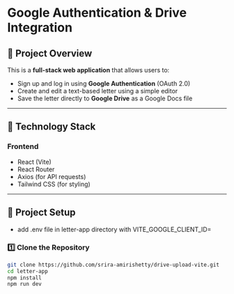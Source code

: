 # Google Authentication & Drive Integration

## 📌 Project Overview
This is a **full-stack web application** that allows users to:
- Sign up and log in using **Google Authentication** (OAuth 2.0)
- Create and edit a text-based letter using a simple editor
- Save the letter directly to **Google Drive** as a Google Docs file

---

## 🚀 Technology Stack
### **Frontend**
- React (Vite)
- React Router
- Axios (for API requests)
- Tailwind CSS (for styling)
---

## 🔧 **Project Setup**
- add .env file in letter-app directory with VITE_GOOGLE_CLIENT_ID=

### **1️⃣ Clone the Repository**
```sh
git clone https://github.com/srira-amirishetty/drive-upload-vite.git
cd letter-app
npm install
npm run dev
```

